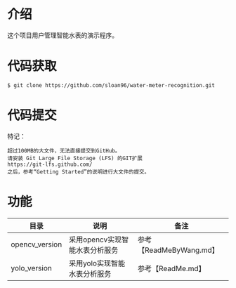 # 介绍
这个项目用户管理智能水表的演示程序。

# 代码获取
```
$ git clone https://github.com/sloan96/water-meter-recognition.git
``` 

# 代码提交
特记：
```
超过100MB的大文件，无法直接提交到GitHub。
请安装 Git Large File Storage (LFS) 的GIT扩展
https://git-lfs.github.com/
之后，参考“Getting Started”的说明进行大文件的提交。
```

# 功能
|目录            |说明                         |备注                     |
|---------------|----------------------------|-------------------------|
|opencv_version | 采用opencv实现智能水表分析服务 | 参考【ReadMeByWang.md】   |
|yolo_version   | 采用yolo实现智能水表分析服务   | 参考【ReadMe.md】         |

